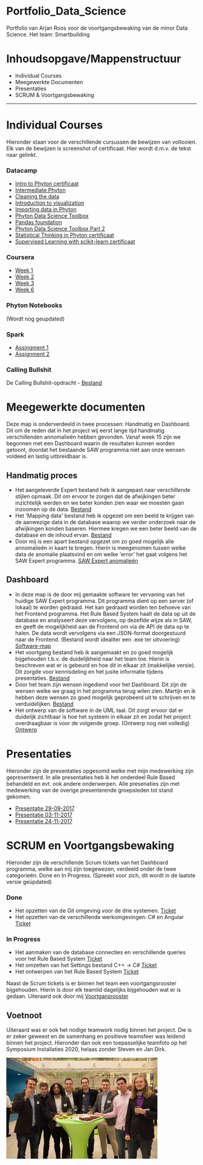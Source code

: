 # Portfolio_Data_Science
Portfolio van Arjan Roos voor de voortgangsbewaking van de minor Data Science. Het team: Smartbuilding

# Inhoudsopgave/Mappenstructuur
* Individual Courses
* Meegewerkte Documenten
* Presentaties
* SCRUM & Voortgangsbewaking

---

# Individual Courses
Hieronder staan voor de verschillende cursussen de bewijzen van voltooien. Elk van de bewijzen is screenshot of certificaat. Hier wordt d.m.v. de tekst naar gelinkt.

### Datacamp
* [Intro to Phyton certificaat](https://github.com/ArjanRoos96/Portfolio_Data_Science/blob/master/Individual%20Courses/Datacamp/Intro%20to%20Phyton.pdf)
* [Intermediate Phyton](https://github.com/ArjanRoos96/Portfolio_Data_Science/blob/master/Individual%20Courses/Datacamp/Intermediate%20Phyton.pdf)
* [Cleaning the data](https://github.com/ArjanRoos96/Portfolio_Data_Science/blob/master/Individual%20Courses/Datacamp/Cleaning%20Data.pdf)
* [Introduction to visualization](https://github.com/ArjanRoos96/Portfolio_Data_Science/blob/master/Individual%20Courses/Datacamp/Overview%20Datacamp%20assignments%2008-10-2017.PNG)
* [Importing data in Phyton](https://github.com/ArjanRoos96/Portfolio_Data_Science/blob/master/Individual%20Courses/Datacamp/Overview%20Datacamp%20assignments%2008-10-2017.PNG)
* [Phyton Data Science Toolbox](https://github.com/ArjanRoos96/Portfolio_Data_Science/blob/master/Individual%20Courses/Datacamp/Overview%20Datacamp%20assignments%2008-10-2017.PNG)
* [Pandas foundation](https://github.com/ArjanRoos96/Portfolio_Data_Science/blob/master/Individual%20Courses/Datacamp/Overview%20Datacamp%20assignments%2008-10-2017.PNG)
* [Phyton Data Science Toolbox Part 2](https://github.com/ArjanRoos96/Portfolio_Data_Science/blob/master/Individual%20Courses/Datacamp/Overview%20Datacamp%20assignments%2008-10-2017.PNG)
* [Statistical Thinking in Phyton certificaat](https://github.com/ArjanRoos96/Portfolio_Data_Science/blob/master/Individual%20Courses/Datacamp/Statistical%20Thinking%20in%20Phyton.pdf)
* [Supervised Learning with scikit-learn certificaat](https://github.com/ArjanRoos96/Portfolio_Data_Science/blob/master/Individual%20Courses/Datacamp/Supervised%20Learning%20with%20scikit-learn%20Course.pdf)

### Coursera
* [Week 1](https://github.com/ArjanRoos96/Portfolio_Data_Science/blob/master/Individual%20Courses/Coursera/Week%201%2C%20Coursera%20Linear%20Regression%20with%20One%20Variable.PNG)
* [Week 2](https://github.com/ArjanRoos96/Portfolio_Data_Science/blob/master/Individual%20Courses/Coursera/Week%202%2C%20Linear%20Regression%20with%20Multiple%20Variables.PNG)
* [Week 3]()
* [Week 6]()

### Phyton Notebooks
(Wordt nog geupdated)

### Spark
* [Assingment 1](https://github.com/ArjanRoos96/Portfolio_Data_Science/blob/master/Individual%20Courses/Spark/assignment1.md)
* [Assignment 2]()

### Calling Bullshit
De Calling Bullshit-opdracht - [Bestand](https://github.com/ArjanRoos96/Portfolio_Data_Science/blob/master/Calling%20Bullshit/Calling%20Bullshit%20Arjan%20Roos.pdf)

# Meegewerkte documenten
Deze map is onderverdeeld in twee processen: Handmatig en Dashboard. Dit om de reden dat in het project wij eerst lange tijd handmatig verschillenden annomalieën hebben gevonden. Vanaf week 15 zijn we begonnen met een Dashboard waarin de resultaten kunnen worden getoont, doordat het bestaande SAW programma niet aan onze wensen voldeed en lastig uitbreidbaar is.

## Handmatig proces
* Het aangeleverde Expert bestand heb ik aangepast naar verschillende stijlen opmaak. Dit om ervoor te zorgen dat de afwijkingen beter inzichtelijk werden en we beter konden zien waar we moesten gaan inzoomen op de data. [Bestand](https://github.com/ArjanRoos96/Portfolio_Data_Science/blob/master/Meegewerkte%20documenten/Handmatig%20Proces/Expert%20regels%20found.xlsx)
* Het 'Mapping data' bestand heb ik opgezet om een beeld te krijgen van de aanwezige data in de database waarop we verder onderzoek naar de afwijkingen konden baseren. Hiermee kregen we een beter beeld van de database en de inhoud ervan. [Bestand](https://github.com/ArjanRoos96/Portfolio_Data_Science/blob/master/Meegewerkte%20documenten/Handmatig%20Proces/Mapping%20Data.docx)
* Door mij is een apart bestand opgezet om zo goed mogelijk alle annomalieën in kaart te bregen. Hierin is meegenomen tussen welke data de anomalie plaatsvind en om welke 'error' het gaat volgens het SAW Expert programma. [SAW Expert anomalieën](https://github.com/ArjanRoos96/Portfolio_Data_Science/blob/master/Meegewerkte%20documenten/Handmatig%20Proces/SAW%20Expert%20anomalieën.xlsx)

## Dashboard
* In deze map is de door mij gemaakte software ter vervaning van het huidige SAW Expert programma. Dit programma dient op een server (of lokaal) te worden gedraaid. Het kan gedraaid worden ten behoeve van het Frontend programma. Het Rule Based System haalt de data op uit de database en analyseert deze vervolgens, op dezeflde wijze als in SAW, en geeft de mogelijkheid aan de Frontend om via de API de data op te halen. De data wordt vervolgens via een JSON-format doorgestuurd naar de Frontend. (Bestand wordt idealiter een .exe ter uitvoering)  [Software-map](https://github.com/ArjanRoos96/Portfolio_Data_Science/tree/master/Meegewerkte%20documenten/Dashboard/Software)
* Het voortgang bestand heb ik aangemaakt en zo goed mogelijk bijgehouden t.b.v. de duidelijkheid naar het team toe. Hierin is beschreven wat er is gebeurd en hoe dit in elkaar zit (makkelijke versie). Dit zorgde voor kennisdeling en het jusite informatie tijdens presentaties. [Bestand](https://github.com/ArjanRoos96/Portfolio_Data_Science/blob/master/Meegewerkte%20documenten/Dashboard/Voortgang.docx)
* Door het team zijn wensen ingediend voor het Dashboard. Dit zijn de wensen welke we graag in het programma terug wilen zien. Martijn en ik hebben deze wensen zo goed mogelijk geprobeerd uit te schrijven en te verduidelijken. [Bestand](https://github.com/ArjanRoos96/Portfolio_Data_Science/blob/master/Meegewerkte%20documenten/Dashboard/Wensen%20voor%20het%20dashboard.docx)
* Het ontwerp van de software in de UML taal. Dit zorgt ervoor dat er duidelijk zichtbaar is hoe het systeem in elkaar zit en zodat het project overdraagbaar is voor de volgende groep. (Ontwerp nog niet volledig) [Ontwerp](https://github.com/ArjanRoos96/Portfolio_Data_Science/blob/master/Meegewerkte%20documenten/Dashboard/Rule%20Based%20System%20UML.png)

# Presentaties
Hieronder zijn de presentaties opgesomd welke met mijn medewerking zijn gepresenteerd. In alle presentaties heb ik het onderdeel Rule Based behandeld en evt. ook andere onderwerpen. Alle presenaties zijn met medewerking van de overige presenterende groepsleden tot stand gekomen.
* [Presentatie 29-09-2017](https://github.com/ArjanRoos96/Portfolio_Data_Science/blob/master/Presentaties/Presentatie%2009-29.pptx)
* [Presentatie 03-11-2017](https://github.com/ArjanRoos96/Portfolio_Data_Science/blob/master/Presentaties/Presentatie%2011-03.pptx)
* [Presentatie 24-11-2017](https://github.com/ArjanRoos96/Portfolio_Data_Science/blob/master/Presentaties/Presentatie%2011-24.pptx)

# SCRUM en Voortgangsbewaking
Hieronder zijn de verschillende Scrum tickets van het Dashboard programma, welke aan mij zijn toegewezen, verdeeld onder de twee categorieën: Done en In Progress. (Spreekt voor zich, dit wordt in de laatste versie geüpdated)

### Done
* Het opzetten van de Git omgeving voor de drie systemen. [Ticket](https://github.com/ArjanRoos96/Portfolio_Data_Science/blob/master/SCRUM%20%26%20Voortgangsbewaking/SCRUM%20Dashboard/Done/Git%20omgeving.pdf)
* Het opzetten van de verschillende werkomgevingen: C# en Angular [Ticket](https://github.com/ArjanRoos96/Portfolio_Data_Science/blob/master/SCRUM%20%26%20Voortgangsbewaking/SCRUM%20Dashboard/Done/Opzetten%20werkomgeving.pdf)

### In Progress
* Het aanmaken van de database connecties en verschillende queries voor het Rule Based System [Ticket](https://github.com/ArjanRoos96/Portfolio_Data_Science/blob/master/SCRUM%20%26%20Voortgangsbewaking/SCRUM%20Dashboard/In%20Progress/DB%20Connectie.pdf)
* Het omzetten van het Settings bestand C++ -> C# [Ticket](https://github.com/ArjanRoos96/Portfolio_Data_Science/blob/master/SCRUM%20%26%20Voortgangsbewaking/SCRUM%20Dashboard/In%20Progress/Settings%20omzetten.pdf)
* Het ontwerpen van het Rule Based System [Ticket](https://github.com/ArjanRoos96/Portfolio_Data_Science/blob/master/SCRUM%20%26%20Voortgangsbewaking/SCRUM%20Dashboard/In%20Progress/UML%20Design.pdf)

Naast de Scrum tickets is er binnen het team een voortgangsrooster bijgehouden. Hierin is door elk teamlid dagelijks bijgehouden wat er is gedaan. Uiteraard ook door mij [Voortgansrooster](https://github.com/ArjanRoos96/Portfolio_Data_Science/blob/master/SCRUM%20%26%20Voortgangsbewaking/20%20weken%20schema.xlsx)

## Voetnoot

Uiteraard was er ook het nodige teamwork nodig binnen het project. Die is er zeker geweest en de samenhang en positieve teamsfeer was leidend binnen het project. Hieronder dan ook een toepasselijke teamfoto op het Symposium Installaties 2020, helaas zonder Steven en Jan Dirk.

![alt text](https://github.com/ArjanRoos96/Portfolio_Data_Science/blob/master/IMG_1461.JPG)



